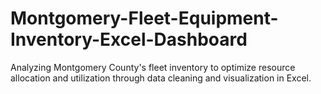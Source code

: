 # Montgomery-Fleet-Equipment-Inventory-Excel-Dashboard
Analyzing Montgomery County's fleet inventory to optimize resource allocation and utilization through data cleaning and visualization in Excel.
